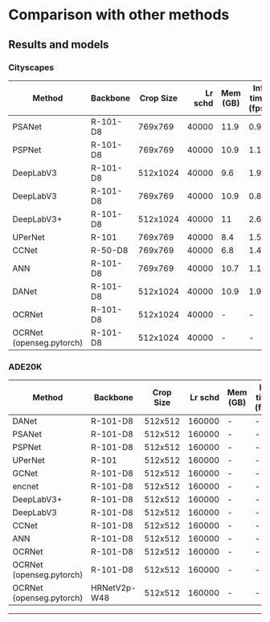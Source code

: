 # Comparison with other methods


## Results and models

### Cityscapes

|  Method   | Backbone | Crop Size | Lr schd | Mem (GB) | Inf time (fps) | mIoU  | mIoU(ms+flip) |
|-----------|----------|-----------|--------:|----------|----------------|------:|--------------:|
| PSANet | R-101-D8 | 769x769   |   40000 |     11.9 |           0.98 | 78.43 |         80.26 |
| PSPNet | R-101-D8 | 769x769   |   40000 |     10.9 |           1.15 | 79.08 |         80.28 |
| DeepLabV3 | R-101-D8 | 512x1024  |   40000 |      9.6 |           1.92 | 77.12 |         79.61 |
| DeepLabV3 | R-101-D8 | 769x769   |   40000 |     10.9 |           0.83 | 79.27 |         80.11 | 
| DeepLabV3+ | R-101-D8 | 512x1024  |   40000 |       11 |           2.60 | 80.21 |         81.82 | 
| UPerNet | R-101    | 769x769   |   40000 |      8.4 |           1.56 | 79.03 |         80.77 |
| CCNet  | R-50-D8  | 769x769   |   40000 |      6.8 |           1.43 | 78.46 |         79.93 |
| ANN    | R-101-D8 | 769x769   |   40000 |     10.7 |           1.15 | 79.32 |         80.94 |
| DANet  | R-101-D8 | 512x1024  |   40000 |     10.9 |           1.99 | 80.52 | -             |
| OCRNet | R-101-D8 | 512x1024  |   40000 |   -  |    -  |   79.88  |  -  |
| OCRNet (openseg.pytorch) | R-101-D8 | 512x1024  |   40000 |   -  |    -  |   79.58  |  -  |


### ADE20K
| Method | Backbone | Crop Size | Lr schd | Mem (GB) | Inf time (fps) | mIoU  | mIoU(ms+flip) |     
|--------|----------|-----------|--------:|----------|----------------|------:|--------------:|
| DANet  | R-101-D8 | 512x512   |  160000 | -        | -              | 44.17 |         45.02 |
| PSANet | R-101-D8 | 512x512   |  160000 | -        | -              | 43.74 |         45.38 |
| PSPNet | R-101-D8 | 512x512   |  160000 | -        | -              | 44.39 |         45.35 |
| UPerNet | R-101    | 512x512   |  160000 | -        | -              | 43.82 |         44.85 |
| GCNet  | R-101-D8 | 512x512   |  160000 | -        | -              | 43.69 |         45.21 | 
| encnet | R-101-D8 | 512x512   |  160000 | -        | -              | 42.61 |         44.01 |
| DeepLabV3+ | R-101-D8 | 512x512   |  160000 | -        | -              | 45.47 |         46.35 |
| DeepLabV3 | R-101-D8 | 512x512   |  160000 | -        | -              | 45.00 |         46.66 |
| CCNet  | R-101-D8 | 512x512   |  160000 | -        | -              | 43.71 |         45.04 |
| ANN    | R-101-D8 | 512x512   |  160000 | -        | -              | 42.94 |         44.06 | 
| OCRNet  | R-101-D8  | 512x512   |  160000  |    -  |    -  |  44.38  | - |
| OCRNet (openseg.pytorch)    | R-101-D8 | 512x512   |  160000 | -        | -              | - |         45.28 | 
| OCRNet (openseg.pytorch)   | HRNetV2p-W48 | 512x512   |  160000 | -        | -              | - |         45.66 | 


************************************